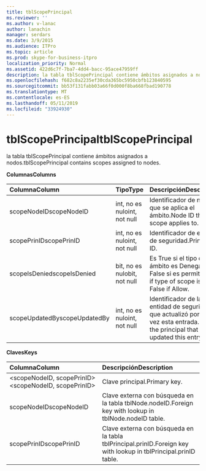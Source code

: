 ```yaml
---
title: tblScopePrincipal
ms.reviewer: ''
ms.author: v-lanac
author: lanachin
manager: serdars
ms.date: 3/9/2015
ms.audience: ITPro
ms.topic: article
ms.prod: skype-for-business-itpro
localization_priority: Normal
ms.assetid: 422d6c7f-7ba7-4dd4-bacc-95ace47959ff
description: la tabla tblScopePrincipal contiene ámbitos asignados a nodos.
ms.openlocfilehash: f682c8a2235ef30cda365bc5950cbfb123840595
ms.sourcegitcommit: bb53f131fabb03a66f0d000f8ba668fbad190778
ms.translationtype: MT
ms.contentlocale: es-ES
ms.lasthandoff: 05/11/2019
ms.locfileid: "33924930"
---
```

# <a name="tblscopeprincipal"></a><span data-ttu-id="7188a-103">tblScopePrincipal</span><span class="sxs-lookup"><span data-stu-id="7188a-103">tblScopePrincipal</span></span>
 
<span data-ttu-id="7188a-104">la tabla tblScopePrincipal contiene ámbitos asignados a nodos.</span><span class="sxs-lookup"><span data-stu-id="7188a-104">tblScopePrincipal contains scopes assigned to nodes.</span></span>
  
<span data-ttu-id="7188a-105">**Columnas**</span><span class="sxs-lookup"><span data-stu-id="7188a-105">**Columns**</span></span>

|<span data-ttu-id="7188a-106">**Columna**</span><span class="sxs-lookup"><span data-stu-id="7188a-106">**Column**</span></span>|<span data-ttu-id="7188a-107">**Tipo**</span><span class="sxs-lookup"><span data-stu-id="7188a-107">**Type**</span></span>|<span data-ttu-id="7188a-108">**Descripción**</span><span class="sxs-lookup"><span data-stu-id="7188a-108">**Description**</span></span>|
|:-----|:-----|:-----|
|<span data-ttu-id="7188a-109">scopeNodeID</span><span class="sxs-lookup"><span data-stu-id="7188a-109">scopeNodeID</span></span>  <br/> |<span data-ttu-id="7188a-110">int, no es nulo</span><span class="sxs-lookup"><span data-stu-id="7188a-110">int, not null</span></span>  <br/> |<span data-ttu-id="7188a-111">Identificador de nodo que se aplica el ámbito.</span><span class="sxs-lookup"><span data-stu-id="7188a-111">Node ID that the scope applies to.</span></span>  <br/> |
|<span data-ttu-id="7188a-112">scopePrinID</span><span class="sxs-lookup"><span data-stu-id="7188a-112">scopePrinID</span></span>  <br/> |<span data-ttu-id="7188a-113">int, no es nulo</span><span class="sxs-lookup"><span data-stu-id="7188a-113">int, not null</span></span>  <br/> |<span data-ttu-id="7188a-114">Identificador de entidad de seguridad.</span><span class="sxs-lookup"><span data-stu-id="7188a-114">Principal ID.</span></span>  <br/> |
|<span data-ttu-id="7188a-115">scopeIsDenied</span><span class="sxs-lookup"><span data-stu-id="7188a-115">scopeIsDenied</span></span>  <br/> |<span data-ttu-id="7188a-116">bit, no es nulo</span><span class="sxs-lookup"><span data-stu-id="7188a-116">bit, not null</span></span>  <br/> |<span data-ttu-id="7188a-117">Es True si el tipo de ámbito es Denegar; False si es permitir.</span><span class="sxs-lookup"><span data-stu-id="7188a-117">True if type of scope is Deny; False if Allow.</span></span>  <br/> |
|<span data-ttu-id="7188a-118">scopeUpdatedBy</span><span class="sxs-lookup"><span data-stu-id="7188a-118">scopeUpdatedBy</span></span>  <br/> |<span data-ttu-id="7188a-119">int, no es nulo</span><span class="sxs-lookup"><span data-stu-id="7188a-119">int, not null</span></span>  <br/> |<span data-ttu-id="7188a-120">Identificador de la entidad de seguridad que actualizó por última vez esta entrada.</span><span class="sxs-lookup"><span data-stu-id="7188a-120">ID of the principal that last updated this entry.</span></span>  <br/> |
   
<span data-ttu-id="7188a-121">**Claves**</span><span class="sxs-lookup"><span data-stu-id="7188a-121">**Keys**</span></span>

|<span data-ttu-id="7188a-122">**Columna**</span><span class="sxs-lookup"><span data-stu-id="7188a-122">**Column**</span></span>|<span data-ttu-id="7188a-123">**Descripción**</span><span class="sxs-lookup"><span data-stu-id="7188a-123">**Description**</span></span>|
|:-----|:-----|
|<span data-ttu-id="7188a-124">\<scopeNodeID, scopePrinID\></span><span class="sxs-lookup"><span data-stu-id="7188a-124">\<scopeNodeID, scopePrinID\></span></span>  <br/> |<span data-ttu-id="7188a-125">Clave principal.</span><span class="sxs-lookup"><span data-stu-id="7188a-125">Primary key.</span></span>  <br/> |
|<span data-ttu-id="7188a-126">scopeNodeID</span><span class="sxs-lookup"><span data-stu-id="7188a-126">scopeNodeID</span></span>  <br/> |<span data-ttu-id="7188a-127">Clave externa con búsqueda en la tabla tblNode.nodeID.</span><span class="sxs-lookup"><span data-stu-id="7188a-127">Foreign key with lookup in tblNode.nodeID table.</span></span>  <br/> |
|<span data-ttu-id="7188a-128">scopePrinID</span><span class="sxs-lookup"><span data-stu-id="7188a-128">scopePrinID</span></span>  <br/> |<span data-ttu-id="7188a-129">Clave externa con búsqueda en la tabla tblPrincipal.prinID.</span><span class="sxs-lookup"><span data-stu-id="7188a-129">Foreign key with lookup in tblPrincipal.prinID table.</span></span>  <br/> |
   


